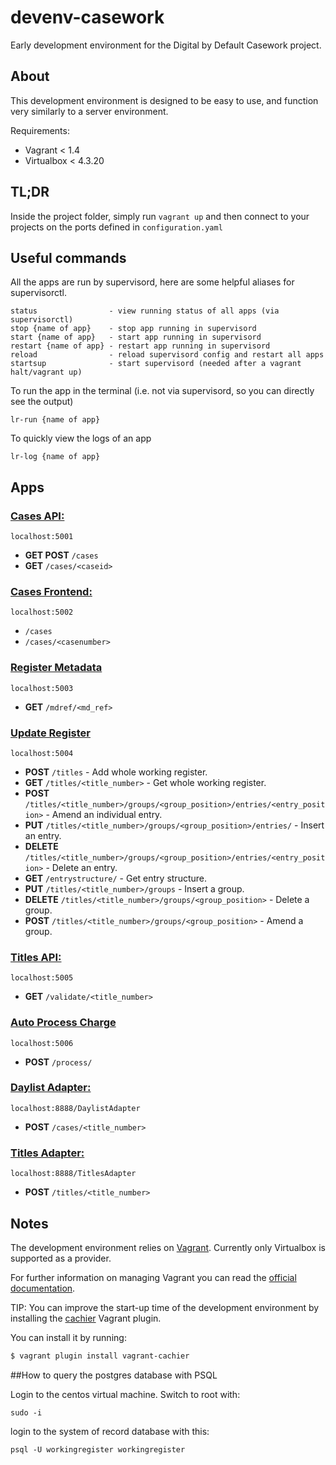 devenv-casework
===============

Early development environment for the Digital by Default Casework project.

## About

This development environment is designed to be easy to use, and function very similarly to a server environment.

Requirements:
 - Vagrant < 1.4
 - Virtualbox < 4.3.20


## TL;DR

Inside the project folder, simply run `vagrant up` and then connect to your projects on the ports defined in `configuration.yaml`

## Useful commands

All the apps are run by supervisord, here are some helpful aliases for supervisorctl.
```
status                - view running status of all apps (via supervisorctl)
stop {name of app}    - stop app running in supervisord
start {name of app}   - start app running in supervisord
restart {name of app} - restart app running in supervisord
reload                - reload supervisord config and restart all apps
startsup              - start supervisord (needed after a vagrant halt/vagrant up)
```
To run the app in the terminal (i.e. not via supervisord, so you can directly see the output)
```
lr-run {name of app}
```

To quickly view the logs of an app
```
lr-log {name of app}
```

## Apps
### [Cases API:](https://github.com/LandRegistry/cases-api)

`localhost:5001`
- **GET POST** `/cases`
- **GET** `/cases/<caseid>`

### [Cases Frontend:](https://github.com/LandRegistry/cases-frontend)

`localhost:5002`
- `/cases`
- `/cases/<casenumber>`

### [Register Metadata](https://github.com/LandRegistry/register-metadata)

`localhost:5003`
- **GET** `/mdref/<md_ref>`

### [Update Register](https://github.com/LandRegistry/update-register)

`localhost:5004`
- **POST** `/titles` - Add whole working register.
- **GET** `/titles/<title_number>` - Get whole working register.
- **POST** `/titles/<title_number>/groups/<group_position>/entries/<entry_position>` - Amend an individual entry.
- **PUT** `/titles/<title_number>/groups/<group_position>/entries/` - Insert an entry.
- **DELETE** `/titles/<title_number>/groups/<group_position>/entries/<entry_position>` - Delete an entry.
- **GET** `/entrystructure/` - Get entry structure.
- **PUT** `/titles/<title_number>/groups` - Insert a group.
- **DELETE** `/titles/<title_number>/groups/<group_position>` - Delete a group.
- **POST** `/titles/<title_number>/groups/<group_position>` - Amend a group.

### [Titles API:](https://github.com/LandRegistry/titles-api)

`localhost:5005`
- **GET** `/validate/<title_number>`

### [Auto Process Charge](https://github.com/LandRegistry/auto-process-charge)

`localhost:5006`
- **POST** `/process/`

### [Daylist Adapter:](http://git.lr.net/casework/daylist-adapter)

`localhost:8888/DaylistAdapter`
- **POST** `/cases/<title_number>`

### [Titles Adapter:](http://git.lr.net/casework/titles-adapter)

`localhost:8888/TitlesAdapter`
- **POST** `/titles/<title_number>`

## Notes
The development environment relies on [Vagrant](https://www.vagrantup.com/).
Currently only Virtualbox is supported as a provider.

For further information on managing Vagrant you can read the [official documentation](https://docs.vagrantup.com/v2/).

TIP: You can improve the start-up time of the development environment by installing the [cachier](https://github.com/fgrehm/vagrant-cachier) Vagrant plugin.

You can install it by running:
```bash
$ vagrant plugin install vagrant-cachier
```

##How to query the postgres database with PSQL

Login to the centos virtual machine.  Switch to root with:

```
sudo -i
```

login to the system of record database with this:

```
psql -U workingregister workingregister
```
